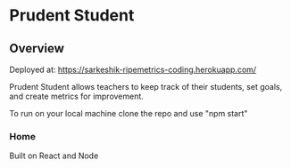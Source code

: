 # Prudent Student

## Overview

Deployed at: https://sarkeshik-ripemetrics-coding.herokuapp.com/  

Prudent Student allows teachers to keep track of their students, set goals, and create metrics for improvement.

To run on your local machine clone the repo and use "npm start"

### Home

 Built on React and Node
